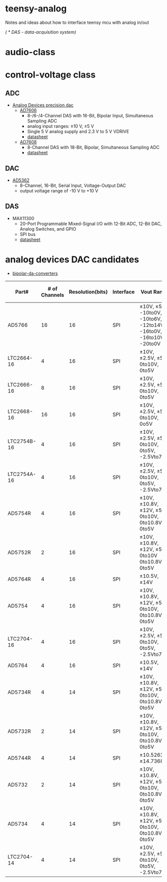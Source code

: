 # teensy-analog
Notes and ideas about how to interface teensy mcu with analog in/out

*( * DAS - data-acquisition system)*

# audio-class 
# control-voltage class
## ADC
* [Analog Devices precision dac](https://www.analog.com/en/products/digital-to-analog-converters/standard-dac/precision-dac/bipolar-da-converters.html)
  * [AD7606](https://www.analog.com/en/products/ad7606-6.html) 
    * 8-/6-/4-Channel DAS with 16-Bit, Bipolar Input, Simultaneous Sampling ADC  
    * analog input ranges: ±10 V, ±5 V
    * Single 5 V analog supply and 2.3 V to 5 V VDRIVE
    * [datasheet](https://www.analog.com/media/en/technical-documentation/data-sheets/ad7606_7606-6_7606-4.pdf)
  * [AD7608](https://www.analog.com/en/products/ad7608.html)
    * 8-Channel DAS with 18-Bit, Bipolar, Simultaneous Sampling ADC
    * [datasheet](https://www.analog.com/en/products/ad7608.html)
## DAC
* [AD5362](https://www.analog.com/en/products/ad5362.html)
  * 8-Channel, 16-Bit, Serial Input, Voltage-Output DAC
  * output voltage range of -10 V to +10 V
  
## DAS
* MAX11300
  * 20-Port Programmable Mixed-Signal I/O with 12-Bit ADC, 12-Bit DAC, Analog Switches, and GPIO  
  * SPI bus
  * [datasheet](https://www.maximintegrated.com/en/products/analog/data-converters/analog-to-digital-converters/MAX11300.html)

# analog devices DAC candidates
  * [bipolar-da-converters](https://www.analog.com/en/products/digital-to-analog-converters/standard-dac/precision-dac/bipolar-da-converters.html)

|Part#|# of Channels|Resolution(bits)|Interface|Vout Range|DAC INL(max)(LSBs)|Settling Time(typ)(s p-p)|Power(typ)(W)|Price (1000+)($ US)|
|--- |--- |--- |--- |--- |--- |--- |--- |--- |
|AD5766|16|16|SPI|±10V, ±5V, -10to0V, -10to6V, -12to14V, -16to0V, -16to10V, -20to0V|16|16µ|-|$35.00 (AD5766BCBZ-RL7)|
|LTC2664-16|4|16|SPI|±10V, ±2.5V, ±5V, 0to10V, 0to5V|4|9µ|21m|$15.60 (LTC2664CUH-16#PBF)|
|LTC2666-16|8|16|SPI|±10V, ±2.5V, ±5V, 0to10V, 0to5V|4|4.5µ|37m|$21.75 (LTC2666CUH-16#PBF)|
|LTC2668-16|16|16|SPI|±10V, ±2.5V, ±5V, 0to10V, 0o5V|4|9µ|73m|$31.25 (LTC2668CUJ-16#PBF)|
|LTC2754B-16|4|16|SPI|±10V, ±2.5V, ±5V, 0to10V, 0to5V, -2.5Vto7.5V|1|2µ|1.5µ|$17.85 (LTC2754BCUKG-16#PBF)|
|LTC2754A-16|4|16|SPI|±10V, ±2.5V, ±5V, 0to10V, 0to5V, -2.5Vto7.5V|1|2µ|1.5µ|$19.70 (LTC2754ACUKG-16#PBF)|
|AD5754R|4|16|SPI|±10V, ±10.8V, ±12V, ±5V, 0to10V, 0to10.8V, 0to5V|16|7.5µ|310m|$13.34 (AD5754RBREZ)|
|AD5752R|2|16|SPI|±10V, ±10.8V, ±12V, ±5V, 0to10V 0to10.8V, 0to5V|16|7.5µ|190m|$9.22 (AD5752RBREZ)|
|AD5764R|4|16|SPI|±10.5V, ±14V|1|8µ|275m|$28.35 (AD5764RBSUZ)|
|AD5754|4|16|SPI|±10V, ±10.8V, ±12V, ±5V, 0to10V, 0to10.8V, 0to5V|16|7.5µ|310m|$10.35 (AD5754AREZ)|
|LTC2704-16|4|16|SPI|±10V, ±2.5V, ±5V, 0to10V, 0to5V, -2.5Vto7.5V|2|4µ|172.5m|$29.95 (LTC2704CGW-16#PBF)|
|AD5764|4|16|SPI|±10.5V, ±14V|1|8µ|381m|$23.33 (AD5764ASUZ)|
|AD5734R|4|14|SPI|±10V, ±10.8V, ±12V, ±5V, 0to10V, 0to10.8V, 0to5V|4|7.5µ|310m|$11.28 (AD5734RBREZ)|
|AD5732R|2|14|SPI|±10V, ±10.8V, ±12V, ±5V, 0to10V, 0to10.8V, 0to5V|4|7.5µ|190m|$7.73 (AD5732RBREZ)|
|AD5744R|4|14|SPI|±10.5263V, ±14.7368V|1|8µ|387m|$24.31 (AD5744RCSUZ)|
|AD5732|2|14|SPI|±10V, ±10.8V, ±12V, ±5V, 0to10V, 0to10.8V, 0to5V|4|7.5µ|190m|$5.67 (AD5732AREZ)|
|AD5734|4|14|SPI|±10V, ±10.8V, ±12V, ±5V, 0to10V, 0to10.8V, 0to5V|4|7.5µ|310m|$8.50 (AD5734AREZ)|
|LTC2704-14|4|14|SPI|±10V, ±2.5V, ±5V, 0to10V, 0to5V, -2.5Vto7.5V|1|3.5µ|172.5m|$24.95 (LTC2704CGW-14#PBF)

